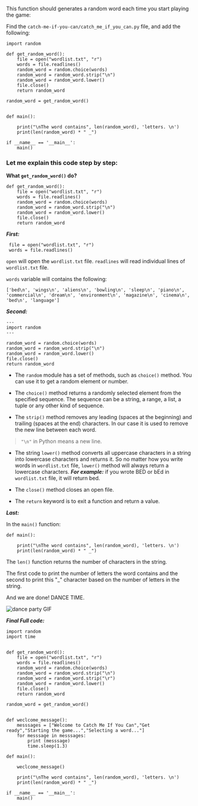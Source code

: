﻿This function should generates a random word each time you start playing the game:

Find the `catch-me-if-you-can/catch_me_if_you_can.py` file, and add the following:

    
    import random
    
    def get_random_word():
        file = open("wordlist.txt", "r")
        words = file.readlines() 
        random_word = random.choice(words)
        random_word = random_word.strip("\n")
        random_word = random_word.lower()
        file.close()
        return random_word
    
    random_word = get_random_word()
    
    
    def main():
    
    	print("\nThe word contains", len(random_word), 'letters. \n')
    	print(len(random_word) * " _")
    
    if __name__ == '__main__':
        main()

### Let me explain this code step by step:

**What `get_random_word()` do?** 

    def get_random_word():
        file = open("wordlist.txt", "r")
        words = file.readlines() 
        random_word = random.choice(words)
        random_word = random_word.strip("\n")
        random_word = random_word.lower()
        file.close()
        return random_word
  
  ***First:***

     file = open("wordlist.txt", "r")
     words = file.readlines() 

`open` will open the `wordlist.txt` file.
 `readlines` will read individual lines of `wordlist.txt` file.

`words` variable will contains the following:

    ['bed\n', 'wings\n', 'aliens\n', 'bowling\n', 'sleep\n', 'piano\n', 'commercial\n', 'dream\n', 'environment\n', 'magazine\n', 'cinema\n', 'bed\n', 'language']

***Second:***
    
    ---
    import random
    ---
    
    random_word = random.choice(words)
    random_word = random_word.strip("\n")
    random_word = random_word.lower()
    file.close()
    return random_word

 - The  `random`  module has a set of methods, such as `choice()`  method. You can use it to get a random element or number.
 
 - The  `choice()`  method returns a randomly selected element from the specified sequence. The sequence can be a string, a range, a list, a tuple or any other kind of sequence.
 - The `strip()` method removes any leading (spaces at the beginning) and trailing (spaces at the end) characters. In our case it is used to remove the new line between each word.

> `"\n"` in Python means a new line.
> 
 - The string `lower()` method converts all uppercase characters in a string into lowercase characters and returns it. So no matter how you write words in `wordlist.txt` file, `lower()` method will always return a lowercase characters. ***For example:*** if you wrote BED or bEd in `wordlist.txt` file, it will return bed. 
   
   
 - The `close()` method closes an open file.
 - The `return` keyword is to exit a function and return a value.

   
***Last:***

In the `main()` function:

    def main():
    
    	print("\nThe word contains", len(random_word), 'letters. \n')
    	print(len(random_word) * " _")


The `len()` function returns the number of characters in the string.

The first code to print the number of letters the word contains and the second to print this "_" character based on the number of letters in the string.

And we are done! DANCE TIME.

![dance party GIF](https://media3.giphy.com/media/zQLjk9d31jlMQ/200.webp?cid=ecf05e472c14286551df905fbe28db803386d8d62547a372&rid=200.webp)


***Final Full code:***

    import random
    import time
    
    
    def get_random_word():
        file = open("wordlist.txt", "r")
        words = file.readlines() 
        random_word = random.choice(words)
        random_word = random_word.strip("\n")
        random_word = random_word.strip("\r")
        random_word = random_word.lower()
        file.close()
        return random_word
    
    random_word = get_random_word()
    
    
    def weclcome_message():
        messsages = ["Welcome to Catch Me If You Can","Get ready","Starting the game...","Selecting a word..."]
        for messsage in messsages:
            print (messsage)
            time.sleep(1.3)
    
    def main():
    
    	weclcome_message()
    	
    	print("\nThe word contains", len(random_word), 'letters. \n')
    	print(len(random_word) * " _")
    
    if __name__ == '__main__':
        main()

